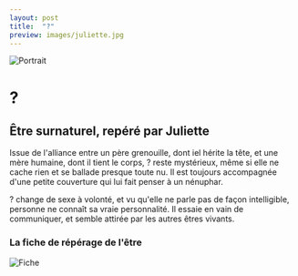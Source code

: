 ```yaml
---
layout: post
title:  "?"
preview: images/juliette.jpg
---
```


![Portrait](/csf4/images/juliette.jpg)

# ?
## Être surnaturel, repéré par Juliette
Issue de l'alliance entre un père grenouille, dont iel hérite la tête, et une mère humaine, dont il tient le corps, ? reste mystérieux, même si elle ne cache rien et se ballade presque toute nu. Il est toujours accompagnée d'une petite couverture qui lui fait penser à un nénuphar. 

? change de sexe à volonté, et vu qu'elle ne parle pas de façon intelligible, personne ne connaît sa vraie personnalité. Il essaie en vain de communiquer, et semble attirée par les autres êtres vivants.  



### La fiche de répérage de l'être

![Fiche](/csf4/images/fiche_juliette.jpeg)